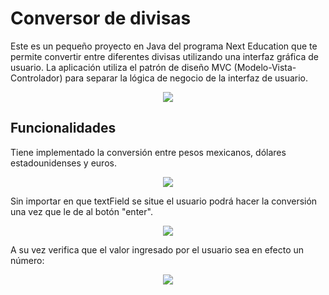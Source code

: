 # Conversor de divisas

Este es un pequeño proyecto en Java del programa Next Education  que te permite convertir entre diferentes divisas utilizando una interfaz gráfica de usuario. La aplicación utiliza el patrón de diseño MVC (Modelo-Vista-Controlador) para separar la lógica de negocio de la interfaz de usuario.

<p align= center>
  <img src = "https://github.com/xVrzBx/DivisasAlura/assets/91161604/b00d64b5-48e3-40c4-a4cd-216d89cf9ce7">
</p>

## Funcionalidades
Tiene implementado la conversión entre pesos mexicanos, dólares estadounidenses y euros.  
<p align= "center">
  <img src = "https://github.com/xVrzBx/DivisasAlura/assets/91161604/16066a3f-6e32-4cda-8b61-e14b8e7bad2e">
</p>
Sin importar en que textField se situe el usuario podrá hacer la conversión una vez que le de al botón "enter". 
<p align="center">
  <img src="https://github.com/xVrzBx/DivisasAlura/assets/91161604/1fb29aa0-7801-4dda-900b-46fff2508a79">
</p>
A su vez verifica que el valor ingresado por el usuario sea en efecto un número:
<p align="center">
  <img src="https://github.com/xVrzBx/DivisasAlura/assets/91161604/3d6a6275-9172-4bb0-b258-06bee201ac19">
</p>
